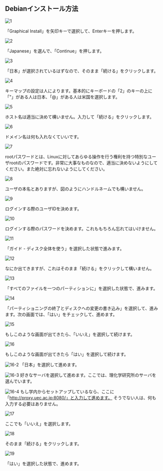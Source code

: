 ## Debianインストール方法

![1](./img/debian1.png)

「Graphical Install」を矢印キーで選択して、Enterキーを押します。

![2](./img/debian2.png)

「Japanese」を選んで、「Continue」を押します。

![3](./img/debian3.png)

「日本」が選択されているはずなので、そのまま「続ける」をクリックします。

![4](./img/debian4.png)

キーマップの設定は人によります。基本的にキーボードの「2」のキーの上に「"」がある人は日本、「@」がある人は米国を選択します。

![5](./img/debian5.png)

ホスト名は適当に決めて構いません。入力して「続ける」をクリックします。

![6](./img/debian6.png)

ドメイン名は何も入れなくていいです。

![7](./img/debian7.png)

rootパスワードとは、Linuxに対してあらゆる操作を行う権利を持つ特別なユーザrootのパスワードです。非常に大事なものなので、適当に決めないようにしてください。また絶対に忘れないようにしてください。

![8](./img/debian8.png)

ユーザの本名とありますが、図のようにハンドルネームでも構いません。

![9](./img/debian9.png)

ログインする際のユーザIDを決めます。

![10](./img/debian10.png)

ログインする際のパスワードを決めます。これももちろん忘れてはいけません。

![11](./img/debian11.png)

「ガイド - ディスク全体を使う」を選択した状態で進みます。

![12](./img/debian12.png)

なにか出てきますが、これはそのまま「続ける」をクリックして構いません。

![13](./img/debian13.png)

「すべてのファイルを一つのパーティションに」を選択した状態で、進みます。

![14](./img/debian14.png)

「パーティショニングの終了とディスクへの変更の書き込み」を選択して、進みます。次の画面では、「はい」をチェックして、進めます。

![15](./img/debian15.png)

もしこのような画面が出てきたら、「いいえ」を選択して続けます。

![16](./img/debian16.png)

もしこのような画面が出てきたら「はい」を選択して続けます。

![16-2](./img/debian16-2.png)
「日本」を選択して進めます。

![16-3](./img/debian16-3.png)
好きなサーバを選択して進めます。ここでは、理化学研究所のサーバを選んでいます。

![16-4](./img/debian16-4.png)
もし学内からセットアップしているなら、ここに「http://proxy.uec.ac.jp:8080/」と入力して進めます。
そうでない人は、何も入力する必要はありません。	

![17](./img/debian17.png)

ここでも「いいえ」を選択します。

![18](./img/debian18.png)

そのまま「続ける」をクリックします。

![19](./img/debian19.png)

「はい」を選択した状態で、進めます。

